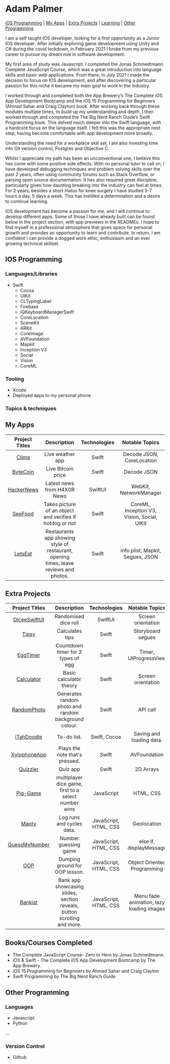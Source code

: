 # Adam Palmer

[iOS Programming](#ios-programming) | [My Apps](#my-apps) | [Extra Projects](#extra-projects) | [Learning](#bookscourses-completed) | [Other Programming](#other-programming)

I am a self taught IOS developer, looking for a first opportunity as a Junior IOS developer. 
After initially exploring game development using Unity and C# during the covid lockdown, in February 2021 I broke from my previous career to pursue my dream role in software development. 

My first area of study was Javascript. I completed the Jonas Schmedtmann Complete JavaScript Course, which was a great introduction into language skills and basic web applications. From there, in July 2021 I made the decision to focus on IOS development, and after discovering a particular passion for this niche it became my main goal to work in the industry. 

I worked through and completed both the App Brewery’s The Complete iOS App Development Bootcamp and the iOS 15 Programming for Beginners (Ahmad Sahar and Craig Clayton) book. After working back through these modules multiple times, to build up my understanding and depth, I then worked through and completed the The Big Nerd Ranch Guide’s Swift Programming book. This delved much deeper into the Swift language, with a hardcore focus on the language itself. I felt this was the appropriate next step, having become comfortable with app development more broadly. 

Understanding the need for a workplace skill set, I am also investing time into Git version control, Postgres and Objective C.

Whilst I appreciate my path has been an unconventional one, I believe this has come with some positive side effects.
With no personal tutor to call on, I have developed debugging techniques and problem solving skills over the past 2 years, often using community forums such as Stack Overflow, or parsing open source documentation.
It has also required great discipline, particularly given how daunting breaking into the industry can feel at times. For 2 years, besides a short hiatus for knee surgery I have studied 5-7 hours a day, 5 days a week. This has instilled a determination and a desire to continue learning.

IOS development has become a passion for me, and I will continue to develop different apps. Some of those I have already built can be found below in the project section, with app previews in the READMEs. I hope to find myself in a professional atmosphere that gives space for personal growth and provides an opportunity to learn and contribute. In return, I am confident I can provide a dogged work ethic, enthusiasm and an ever growing technical skillset. 


## IOS Programming

### Languages/Libraries

- Swift
  - Cocoa
  - UIKit
  - CLTypingLabel
  - Firebase
  - IQKeyboardManagerSwift
  - CoreLocation
  - SceneKit
  - ARKit
  - CoreImage
  - AVFoundation
  - Mapkit
  - Inception V3
  - Social
  - Vision
  - CoreML
 

### Tooling

- Xcode
- Deployed apps to my personal phone


### Topics & techniques
 
 ## My Apps
 
 | **Project Titles** | **Description** | **Technologies** | **Notable Topics** |
 | :---: | :---: |:---: |:---: |
 | [Clima](https://github.com/adampalmer99/ClimaApp) | Live weather app | Swift | Decode JSON, CoreLocation  |
 | [ByteCoin](https://github.com/adampalmer99/ByteCoinApp) | Live Bitcoin price | Swift | Decode JSON  |
 | [HackerNews](https://github.com/adampalmer99/HackerNews) | Latest news from H4X0R News | SwiftUI | WebKit, NetworkManager |
 | [SeeFood](https://github.com/adampalmer99/SeeFood) | Takes picture of an object and verifies if hotdog or not | Swift | CoreML, Inception V3, Vision, Social, UIKit |
 | [LetsEat](https://github.com/adampalmer99/LetsEat) | Restaurants app showing style of restaurant, opening times, leave reviews and photos. | Swift| info.plist, Mapkit, Segues, JSON |
 
 


## Extra Projects

| **Project Titles** | **Description** | **Technologies** | **Notable Topics** |
| :---: | :---: |:---: |:---: |
| [DiceeSwiftUI](https://github.com/adampalmer99/DiceeSwiftUI) | Randomised dice roll | SwiftUI| Screen orientation |
| [Tipsy](https://github.com/adampalmer99/TipsyApp) | Calculates tips | Swift| Storyboard segues |
| [EggTimer](https://github.com/adampalmer99/EggTimerApp) | Countdown timer for 3 types of egg | Swift | Timer, UIProgressView |
| [Calculator](https://github.com/adampalmer99/CalculatorApp) | Basic calculator theory | Swift | Screen orientation |  
| [RandomPhoto](https://github.com/adampalmer99/RandomPhoto) | Generates random photo and random background colour. | Swift | API call |
| [iTahDoodle](https://github.com/adampalmer99/iTahDoodle) | To-do list. | Swift, Cocoa | Saving and loading data. |
| [XylophoneApp](https://github.com/adampalmer99/XylophoneApp) | Plays the note that's pressed. | Swift | AVFoundation |
| [Quizzler](https://github.com/adampalmer99/Quizzler) | Quiz app | Swift | 2D Arrays |
| [Pig-Game](https://github.com/adampalmer99/pig-game) | multiplayer dice game, first to a select number wins | JavaScript | HTML, CSS  |
| [Mapty](https://github.com/adampalmer99/JavaScriptProjects/tree/main/Mapty) | Log runs and cycles data. | JavaScript, HTML, CSS | Geolocation |
| [GuessMyNumber](https://github.com/adampalmer99/JavaScriptProjects/tree/main/5-Guess-my-number) | Number guessing game | JavaScript, HTML, CSS | else if, displayMessage |
| [OOP](https://github.com/adampalmer99/JavaScriptProjects/tree/main/OOP) | Dumping ground for OOP lesson. | JavaScript, HTML, CSS | Object Oriented Programming |
| [Bankist](https://github.com/adampalmer99/JavaScriptProjects/tree/main/Advanced-DOM-Bankist) | Bank app showcasing slides, section reveals, button scrolling and more. | JavaScript, HTML, CSS | Menu fade animation, lazy loading images |


 
## Books/Courses Completed

- The Complete JavaScript Course- Zero to Hero by Jonas Schmedtmann.
- iOS & Swift - The Complete iOS App Development Bootcamp by The App Brewery.
- iOS 15 Programming for Beginners by Ahmad Sahar and Craig Clayton
- Swift Programming by The Big Nerd Ranch Guide

## Other Programming

### Languages

- Javascript
- Python

...

### Version Control

- Github
